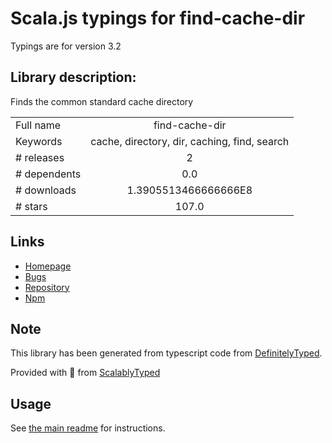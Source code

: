 
# Scala.js typings for find-cache-dir

Typings are for version 3.2

## Library description:
Finds the common standard cache directory

|                    |                 |
| ------------------ | :-------------: |
| Full name          | find-cache-dir |
| Keywords           | cache, directory, dir, caching, find, search |
| # releases         | 2 |
| # dependents       | 0.0 |
| # downloads        | 1.3905513466666666E8 |
| # stars            | 107.0 |

## Links
- [Homepage](https://github.com/avajs/find-cache-dir#readme)
- [Bugs](https://github.com/avajs/find-cache-dir/issues)
- [Repository](https://github.com/avajs/find-cache-dir)
- [Npm](https://www.npmjs.com/package/find-cache-dir)
    


## Note
This library has been generated from typescript code from [DefinitelyTyped](https://definitelytyped.org).

Provided with :purple_heart: from [ScalablyTyped](https://github.com/oyvindberg/ScalablyTyped)

## Usage
See [the main readme](../../readme.md) for instructions.


